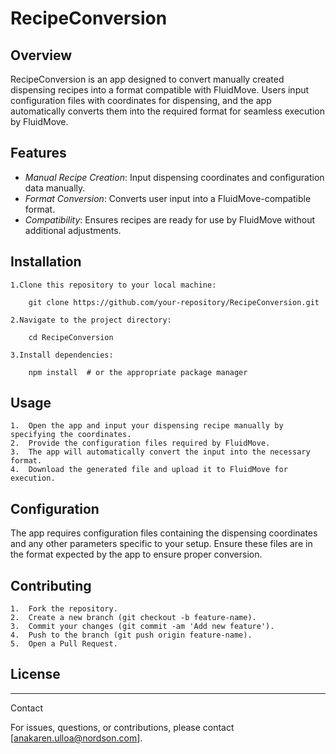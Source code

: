 
# RecipeConversion

## Overview

RecipeConversion is an app designed to convert manually created dispensing recipes into a format compatible with FluidMove. Users input configuration files with coordinates for dispensing, and the app automatically converts them into the required format for seamless execution by FluidMove.

## Features

- *Manual Recipe Creation*: Input dispensing coordinates and configuration data manually.
- *Format Conversion*: Converts user input into a FluidMove-compatible format.
- *Compatibility*: Ensures recipes are ready for use by FluidMove without additional adjustments.

## Installation

	1.Clone this repository to your local machine: 

		git clone https://github.com/your-repository/RecipeConversion.git

	2.Navigate to the project directory: 

		cd RecipeConversion
 
	3.Install dependencies: 

 		npm install  # or the appropriate package manager



## Usage
	1.	Open the app and input your dispensing recipe manually by specifying the coordinates.
	2.	Provide the configuration files required by FluidMove.
	3.	The app will automatically convert the input into the necessary format.
	4.	Download the generated file and upload it to FluidMove for execution.

## Configuration

The app requires configuration files containing the dispensing coordinates and any other parameters specific to your setup. Ensure these files are in the format expected by the app to ensure proper conversion.

## Contributing
	1.	Fork the repository.
	2.	Create a new branch (git checkout -b feature-name).
	3.	Commit your changes (git commit -am 'Add new feature').
	4.	Push to the branch (git push origin feature-name).
	5.	Open a Pull Request.

## License

--------------------------------
Contact

For issues, questions, or contributions, please contact [anakaren.ulloa@nordson.com].
